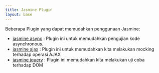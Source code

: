 ```yaml
---
title: Jasmine Plugin
layout: base
---
```


Beberapa Plugin yang dapat memudahkan penggunaan Jasmine:

+ [jasmine async](https://github.com/derickbailey/jasmine.async)   : Plugin ini untuk memudahkan pengujian kode asynchronous.
+ [jasmine ajax](https://github.com/pivotal/jasmine-ajax)    : Plugin ini untuk memudahkan kita melakukan mocking terhadap operasi AJAX
+ [jasmine jquery](http://github.com/velesin/jasmine-jquery)  : Plugin ini memudahkan kita melakukan uji coba terhadap DOM